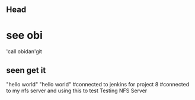 ## Head
# see obi
'call obidan'git
## seen get it
"hello world"
"hello world"
#connected to jenkins for project 8
#connected to my nfs server and using this to test
Testing NFS Server
